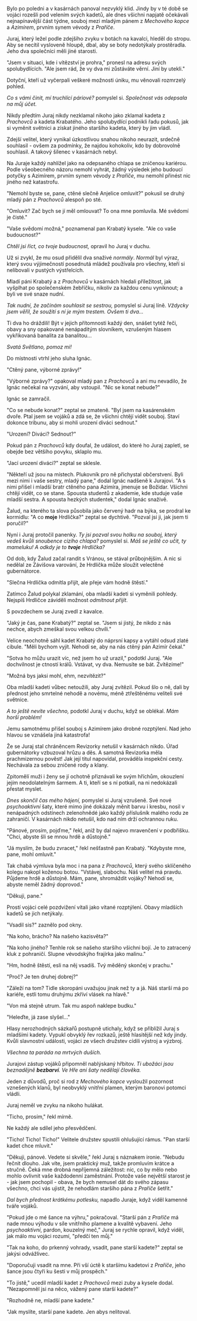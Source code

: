 
Bylo po poledni a v kasárnách panoval nezvyklý klid. Jindy by v té době se vojáci rozešli pod velením svých kadetů, ale dnes všichni napjatě očekávali nejnapínavější část týdne, souboj mezi mladým pánem z *Mechového kopce* a *Azimírem*, prvním synem vévody z *Praříče*.

Juraj, který ležel podle zdejšího zvyku v botách na kavalci, hleděl do stropu. Aby se necítil vysloveně hloupě, dbal, aby se boty nedotýkaly prostěradla. Jeho dva společníci měli jiné starosti.

"Jsem v situaci, kde i vítězství je prohra," pronesl na adresu svých spolubydlících. "Ale jsem rád, že vy dva mi zůstáváte věrní. Jiní by utekli."

Dotyční, kteří už vyčerpali veškeré možnosti úniku, mu věnovali rozmrzelý pohled.

*Co s vámi činit, mí truchlící páriové?* pomyslel si. *Společnost vás odepsala na můj účet.*

Nikdy předtím Juraj nikdy nezklamal nikoho jako zklamal kadeta z *Prachovců* a kadeta Krabatého. Jeho spolubydlící podnikli řadu pokusů, jak si vyměnit světnici a získat jiného staršího kadeta, který by jim vládl.

Zdejší velitel, který vynikal úzkostlivou snahou nikoho neurazit, srdečně souhlasil - ovšem za podmínky, že najdou kohokoliv, kdo by dobrovolně souhlasil. A takový šílenec v kasárnách nebyl.

Na Juraje každý nahlížel jako na odepsaného chlapa se zničenou kariérou. Podle všeobecného názoru nemohl vyhrát, žádný výsledek jeho budoucí potyčky s Azimírem, prvním synem vévody z *Praříče*, mu nemohl přinést nic jiného než katastrofu.

"Nemohl byste se, pane, ctěné slečně Anjelice omluvit?" pokusil se druhý mladý pán z *Prachovců* alespoň po sté.

"Omluvit? Zač bych se jí měl omlouvat? To ona mne pomluvila. Mé svědomí je čisté."

"Vaše svědomí možná," poznamenal pan Krabatý kysele. "Ale co vaše budoucnost?"

*Chtěl jsi říct, co tvoje budoucnost,* opravil ho Juraj v duchu.

Už si zvykl, že mu osud přidělil dva snaživé *normály*. *Normál* byl výraz, který svou výjimečností posednutá mládež používala pro všechny, kteří si nelibovali v pustých výstřelcích.

Mladí páni Krabatý a z *Prachovců* v kasárnách hledali příležitost, jak vyšplhat po společenském žebříčku, nikoliv za každou cenu vyniknout; a byli ve své snaze nudní.

*Tak nudní, že začínám souhlasit se sestrou,* pomyslel si Juraj líně. *Vždycky jsem věřil, že soužití s ní je mým trestem. Ovšem ti dva...*

Ti dva ho dráždili! Být v jejich přítomnosti každý den, snášet tytéž řeči, obavy a sny opakované nenápaditým slovníkem, vzrušeným hlasem vykřikovaná banalita za banalitou...

*Svatá Světlano, pomoz mi!*

Do místnosti vtrhl jeho sluha Ignác.

"Ctěný pane, výborné zprávy!"

"Výborné zprávy?" opakoval mladý pan z *Prachovců* a ani mu nevadilo, že Ignác nečekal na vyzvání, aby vstoupil. "Nic se konat nebude?"

Ignác se zamračil.

"Co se nebude konat?" zeptal se zmateně. "Byl jsem na kasárenském dvoře. Ptal jsem se vojáků a zdá se, že všichni chtějí vidět souboj. Staví dokonce tribunu, aby si mohli urození diváci sednout."

"Urození? Diváci? Sednout?"

Pokud pán z *Prachovců* kdy doufal, že událost, do které ho Juraj zapletl, se obejde bez většího povyku, sklaplo mu.

"Jací urození diváci?" zeptal se sklesle.

"Někteří už jsou na místech. Plukovník pro ně přichystal občerstvení. Byli mezi nimi i vaše sestry, mladý pane," dodal Ignác nadšeně k Jurajovi. "A s nimi přišel i mladší bratr ctěného pana Azimíra, jmenuje se Božidar. Všichni chtějí vidět, co se stane. Spousta studentů z akademie, kde studuje vaše mladší sestra. A spousta hezkých studentek," dodal Ignác snaživě.

Žalud, na kterého ta slova působila jako červený hadr na býka, se prodral ke kormidlu: "A co **moje** Hrdlička?" zeptal se dychtivě. "Pozval jsi ji, jak jsem ti poručil?"

Nyní i Juraj protočil panenky. *Ty jsi pozval svou holku na souboj, který vedeš kvůli snoubence cizího chlapa?* pomyslel si. *Máš se ještě co učit, ty mameluku! A odkdy je to **tvoje** Hrdlička?*

Od dob, kdy Žalud začal randit s Vránou, se stával průbojnějším. A nic si nedělal ze Závišova varování, že Hrdlička může sloužit velectěné gubernátorce.

"Slečna Hrdlička odmítla přijít, ale přeje vám hodně štěstí."

Zatímco Žalud polykal zklamání, oba mladší kadeti si vyměnili pohledy. Nejspíš Hrdličce záviděli možnost *odmítnout přijít*.

S povzdechem se Juraj zvedl z kavalce.

"Jaký je čas, pane Krabatý?" zeptal se. "Jsem si jistý, že nikdo z nás nechce, abych zmeškal svou velkou chvíli."

Velice neochotně sáhl kadet Krabatý do náprsní kapsy a vytáhl odsud zlaté cibule. "Měli bychom vyjít. Nehodí se, aby na nás ctěný pán Azimír čekal."

"Sotva ho můžu urazit víc, než jsem ho už urazil," podotkl Juraj. "Ale dochvilnost je ctností králů. Vstávat, vy dva. Nemusíte se bát. Zvítězíme!"

"Možná bys jaksi mohl, ehm, nezvítězit?"

Oba mladší kadeti vůbec netoužili, aby Juraj zvítězil. Pokud šlo o ně, dali by přednost jeho smrtelné nehodě a novému, méně ztřeštěnému veliteli své světnice.

*A to ještě nevíte všechno,* podotkl Juraj v duchu, když se oblékal. *Mám horší problém!*

Jemu samotnému přišel souboj s Azimírem jako drobné rozptýlení. Nad jeho hlavou se vznášela jiná katastrofa!

Že se Juraj stal chráněncem Revizorky netušil v kasárnách nikdo. Úřad gubernátorky vzbuzoval hrůzu a děs. A samotná Revizorka měla prachmizernou pověst! Jak její titul napovídal, prováděla inspekční cesty. Nechávala za sebou zničené rody a klany.

Zpitomělí muži i ženy se jí ochotně přiznávali ke svým hříchům, okouzlení jejím neodolatelným šarmem. A ti, kteří se s ní potkali, na ni nedokázali přestat myslet.

*Dnes skončil čas mého hájení,* pomyslel si Juraj vzrušeně. Své nové *psychoaktivní* šaty, které mimo jiné dokázaly měnit barvu i kresbu, nosil v nenápadných odstínech zelenohnědé jako každý příslušník malého rodu ze zahraničí. V kasárnách nikdo netušil, kdo nad ním drží ochrannou ruku.

"Pánové, prosím, pojďme," řekl, aniž by dal najevo mravenčení v podbřišku. "Chci, abyste šli se mnou hrdě a důstojně."

"Já myslím, že budu zvracet," řekl nešťastně pan Krabatý. "Kdybyste mne, pane, mohl omluvit."

Tak chabá výmluva byla moc i na pana z *Prachovců*, který svého sklíčeného kolegu nakopl koženou botou. "Vstávej, slabochu. Náš velitel má pravdu. Půjdeme hrdě a důstojně. Mám, pane, shromáždit vojáky? Nehodí se, abyste neměl žádný doprovod."

"Děkuji, pane."

Prostí vojáci celé pozdvižení vítali jako vítané rozptýlení. Obavy mladších kadetů se jich netýkaly.

"Vsadil sis?" zaznělo pod okny.

"Na koho, brácho? Na našeho kazisvěta?"

"Na koho jiného? Tenhle rok se našeho staršího všichni bojí. Je to zatracený kluk z pohraničí. Slupne vévodskýho frajírka jako malinu."

"Hm, hodně štěstí, esli na něj vsadíš. Tvý měděný skončej v prachu."

"Proč? Je ten druhej dobrej?"

"Záleží na tom? Tidle skoropáni uvažujou jinak než ty a já. Náš starší má po kariéře, estli tomu druhýmu zkříví vlásek na hlavě."

"Von má stejně utrum. Tak mu aspoň naklepe budku."

"Heleďte, já zase slyšel..."

Hlasy nerozhodných sázkařů postupně utichaly, když se přiblížil Juraj s mladšími kadety. Vypukl obvyklý řev rozkazů, ještě hlasitější než kdy jindy. Kvůli slavnostní události, vojáci ze všech družstev cídili výstroj a výzbroj.

*Všechna ta paráda na mrtvých duších.*

Jurajovi zástup vojáků připomněl nablýskaný hřbitov. *Ti ubožáci jsou beznadějně **bezbarví**. Ve Hře ani šaty nedělají člověka.*

Jeden z důvodů, proč si rod z *Mechového kopce* vysloužil pozornost vznešených klanů, byl neobvyklý vnitřní plamen, kterým baronovi potomci vládli.

Juraj neměl ve zvyku na nikoho hulákat.

"Ticho, prosím," řekl mírně.

Ne každý ale sdílel jeho přesvědčení.

"Ticho! Ticho! Ticho!" Velitele družstev spustili ohlušující rámus. "Pan starší kadet chce mluvit."

"Děkuji, pánové. Vedete si skvěle," řekl Juraj s náznakem ironie. "Nebudu řečnit dlouho. Jak víte, jsem praktický muž, takže promluvím krátce a stručně. Čeká mne drobná nepříjemná záležitost: nic, co by mělo nebo mohlo ovlivnit vaše každodenní zaměstnání. Protože vaše největší starost je - jak jsem pochopil - obava, že bych nemusel dát do svého zápasu všechno, chci vás ujistit, že nehodlám staršího pána z *Praříče* šetřit."

*Dal bych přednost krátkému potlesku,* napadlo Juraje, když viděl kamenné tváře vojáků.

"Pokud jde o mé šance na výhru," pokračoval. "Starší pán z *Praříče* má nade mnou výhodu v síle vnitřního plamene a kvalitě vybavení. Jeho *psychoaktivní*, pardon, kouzelný meč," Juraj se rychle opravil, když viděl, jak málo mu vojáci rozumí, "předčí ten můj."

"Tak na koho, do prkenný vohrady, vsadit, pane starší kadete?" zeptal se jakýsi odvážlivec.

"Doporučuji vsadit na mne. Při vší úctě k staršímu kadetovi z *Praříče*, jeho šance jsou čtyři ku šesti v můj prospěch."

"To jistě," ucedil mladší kadet z *Prachovců* mezi zuby a kysele dodal. "Nezapomněl jsi na něco, vážený pane starší kadete?"

"Rozhodně ne, mladší pane kadete."

"Jak myslíte, starší pane kadete. Jen abys nelitoval.
